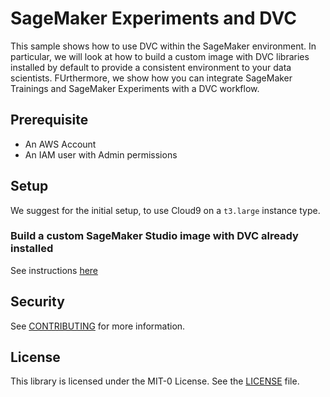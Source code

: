 # SageMaker Experiments and DVC

This sample shows how to use DVC within the SageMaker environment.
In particular, we will look at how to build a custom image with DVC libraries installed by default to provide a consistent environment to your data scientists.
FUrthermore, we show how you can integrate SageMaker Trainings and SageMaker Experiments with a DVC workflow.

## Prerequisite

* An AWS Account
* An IAM user with Admin permissions

## Setup

We suggest for the initial setup, to use Cloud9 on a `t3.large` instance type.

### Build a custom SageMaker Studio image with DVC already installed

See instructions [here](./sagemaker-studio-dvc-image/README.md)

## Security

See [CONTRIBUTING](CONTRIBUTING.md#security-issue-notifications) for more information.

## License

This library is licensed under the MIT-0 License. See the [LICENSE](LICENSE) file.

